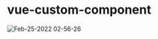 # vue-custom-component

![Feb-25-2022 02-56-26](https://user-images.githubusercontent.com/87353284/155580546-95c85015-a244-494e-989b-911daaa49bfb.gif)
